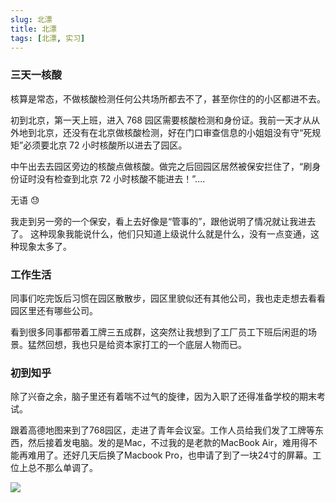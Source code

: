 ```yaml
---
slug: 北漂
title: 北漂
tags: [北漂, 实习]
---
```


### 三天一核酸

核算是常态，不做核酸检测任何公共场所都去不了，甚至你住的的小区都进不去。

初到北京，第一天上班，进入 768 园区需要核酸检测和身份证。我前一天才从从外地到北京，还没有在北京做核酸检测，好在门口审查信息的小姐姐没有守“死规矩”必须要北京 72 小时核酸所以进去了园区。

中午出去去园区旁边的核酸点做核酸。做完之后回园区居然被保安拦住了，“刷身份证时没有检查到北京 72 小时核酸不能进去！”....

无语 😓

我走到另一旁的一个保安，看上去好像是“管事的”，跟他说明了情况就让我进去了。
这种现象我能说什么，他们只知道上级说什么就是什么，没有一点变通，这种现象太多了。

### 工作生活

同事们吃完饭后习惯在园区散散步，园区里貌似还有其他公司，我也走走想去看看园区里还有哪些公司。

看到很多同事都带着工牌三五成群，这突然让我想到了工厂员工下班后闲逛的场景。猛然回想，我也只是给资本家打工的一个底层人物而已。

### 初到知乎

除了兴奋之余，脑子里还有着喘不过气的旋律，因为入职了还得准备学校的期末考试。

跟着高德地图来到了768园区，走进了青年会议室。工作人员给我们发了工牌等东西，然后接着发电脑。发的是Mac，不过我的是老款的MacBook Air，难用得不能再难用了。还好几天后换了Macbook Pro，也申请了到了一块24寸的屏幕。工位上总不那么单调了。

![](../static/img/知乎工位.jpg)



